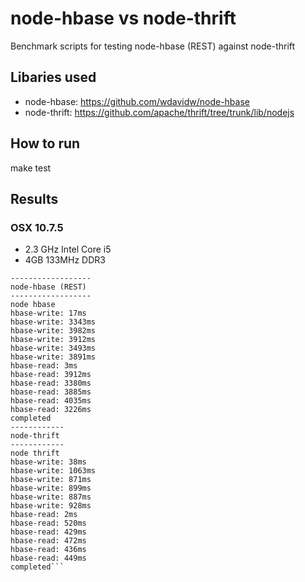 node-hbase vs node-thrift
=========================

Benchmark scripts for testing node-hbase (REST) against node-thrift

Libaries used
--------------

* node-hbase: https://github.com/wdavidw/node-hbase
* node-thrift: https://github.com/apache/thrift/tree/trunk/lib/nodejs

How to run
-----------

make test

Results
-------

### OSX 10.7.5

* 2.3 GHz Intel Core i5
* 4GB 133MHz DDR3

```
------------------
node-hbase (REST)
------------------
node hbase
hbase-write: 17ms
hbase-write: 3343ms
hbase-write: 3982ms
hbase-write: 3912ms
hbase-write: 3493ms
hbase-write: 3891ms
hbase-read: 3ms
hbase-read: 3912ms
hbase-read: 3380ms
hbase-read: 3885ms
hbase-read: 4035ms
hbase-read: 3226ms
completed
------------
node-thrift
------------
node thrift
hbase-write: 38ms
hbase-write: 1063ms
hbase-write: 871ms
hbase-write: 899ms
hbase-write: 887ms
hbase-write: 928ms
hbase-read: 2ms
hbase-read: 520ms
hbase-read: 429ms
hbase-read: 472ms
hbase-read: 436ms
hbase-read: 449ms
completed```

